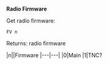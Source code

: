 __Radio Firmware__

Get radio firmware:

	FV n

Returns: radio firmware

|n||Firmware
|---|---|
|0|Main
|1|TNC?
